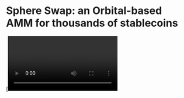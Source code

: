 # Sphere Swap: an Orbital-based AMM for thousands of stablecoins 

[![Orbital Animation 2](https://raw.githubusercontent.com/leeederek/sphere-swap/main/media/orbital_gif_2.mp4)

